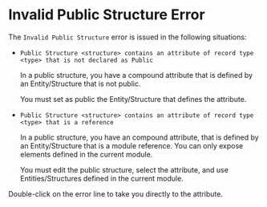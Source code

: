 # Invalid Public Structure Error

The `Invalid Public Structure` error is issued in the following situations:

* `Public Structure <structure> contains an attribute of record type <type> that is not declared as Public`

  In a public structure, you have a compound attribute that is defined by an Entity/Structure that is not public.

  You must set as public the Entity/Structure that defines the attribute.

* `Public Structure <structure> contains an attribute of record type <type> that is a reference`

  In a public structure, you have an compound attribute, that is defined by an Entity/Structure that is a module reference. You can only expose elements defined in the current module.

  You must edit the public structure, select the attribute, and use Entities/Structures defined in the current module.

Double-click on the error line to take you directly to the attribute.

